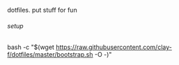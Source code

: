 dotfiles. put stuff for fun
###### setup
bash -c "$(wget https://raw.githubusercontent.com/clay-f/dotfiles/master/bootstrap.sh -O -)"
